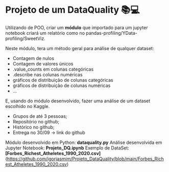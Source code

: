 # Projeto de um DataQuality 📚💻

Utilizando de POO, criar um **módulo** que importado para um jupyter notebook criará um relatório como no pandas-profiling/YData-profiling/SweetViz.

Neste módulo, tera um método geral para análise de qualquer dataset:
- Contagem de nulos
- Contagem de valores únicos 
- .value_counts em colunas categóricas
- .describe nas colunas numéricas 
- gráficos de distribuição de colunas categóricas 
- gráficos de distribuição de colunas numéricas 
- ... 

E, usando do módulo desenvolvido, fazer uma análise de um dataset escolhido no Kaggle.

- Grupos de até 3 pessoas;
- Repositório no github;
- Histórico no github;
- Entrega no 30/09 -> link do github

Módulo desenvolvido em Python: **dataquality.py**
Análise desenvolvida em Jupyter Notebook: **Projeto_DQ.ipynb**
Exemplo de DataSet: **[Forbes_Richest_Atheletes_1990_2020.csv]**(https://github.com/igorjasmim/Projeto_DataQuality/blob/main/Forbes_Richest_Atheletes_1990_2020.csv)
